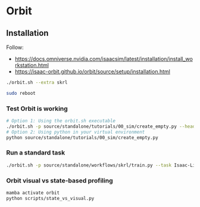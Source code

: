 

# Orbit

## Installation

Follow:
- https://docs.omniverse.nvidia.com/isaacsim/latest/installation/install_workstation.html
- https://isaac-orbit.github.io/orbit/source/setup/installation.html

```bash
./orbit.sh --extra skrl
```

```bash
sudo reboot
```

### Test Orbit is working
```bash
# Option 1: Using the orbit.sh executable
./orbit.sh -p source/standalone/tutorials/00_sim/create_empty.py --headless
# Option 2: Using python in your virtual environment
python source/standalone/tutorials/00_sim/create_empty.py
```

### Run a standard task
```bash
./orbit.sh -p source/standalone/workflows/skrl/train.py --task Isaac-Lift-Cube-Franka-v0 --headless --num_envs 2 --seed 0
```

### Orbit visual vs state-based profiling

```bash
mamba activate orbit
python scripts/state_vs_visual.py
```
